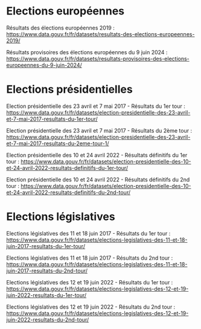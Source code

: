 # Elections européennes
Résultats des élections européennes 2019 : https://www.data.gouv.fr/fr/datasets/resultats-des-elections-europeennes-2019/

Résultats provisoires des élections européennes du 9 juin 2024 : https://www.data.gouv.fr/fr/datasets/resultats-provisoires-des-elections-europeennes-du-9-juin-2024/

# Elections présidentielles
Election présidentielle des 23 avril et 7 mai 2017 - Résultats du 1er tour : https://www.data.gouv.fr/fr/datasets/election-presidentielle-des-23-avril-et-7-mai-2017-resultats-du-1er-tour/

Election présidentielle des 23 avril et 7 mai 2017 - Résultats du 2ème tour : https://www.data.gouv.fr/fr/datasets/election-presidentielle-des-23-avril-et-7-mai-2017-resultats-du-2eme-tour-1/

Election présidentielle des 10 et 24 avril 2022 - Résultats définitifs du 1er tour : https://www.data.gouv.fr/fr/datasets/election-presidentielle-des-10-et-24-avril-2022-resultats-definitifs-du-1er-tour/

Election présidentielle des 10 et 24 avril 2022 - Résultats définitifs du 2nd tour : https://www.data.gouv.fr/fr/datasets/election-presidentielle-des-10-et-24-avril-2022-resultats-definitifs-du-2nd-tour/

# Elections législatives
Elections législatives des 11 et 18 juin 2017 - Résultats du 1er tour : https://www.data.gouv.fr/fr/datasets/elections-legislatives-des-11-et-18-juin-2017-resultats-du-1er-tour/

Elections législatives des 11 et 18 juin 2017 - Résultats du 2nd tour : https://www.data.gouv.fr/fr/datasets/elections-legislatives-des-11-et-18-juin-2017-resultats-du-2nd-tour/

Elections législatives des 12 et 19 juin 2022 - Résultats du 1er tour : https://www.data.gouv.fr/fr/datasets/elections-legislatives-des-12-et-19-juin-2022-resultats-du-1er-tour/

Elections législatives des 12 et 19 juin 2022 - Résultats du 2nd tour : https://www.data.gouv.fr/fr/datasets/elections-legislatives-des-12-et-19-juin-2022-resultats-du-2nd-tour/
